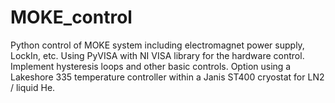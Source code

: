 # MOKE_control
Python control of MOKE system including electromagnet power supply, LockIn, etc. Using PyVISA with NI VISA library for the hardware control. Implement hysteresis loops and other basic controls. Option using a Lakeshore 335 temperature controller within a Janis ST400 cryostat for LN2 / liquid He. 
